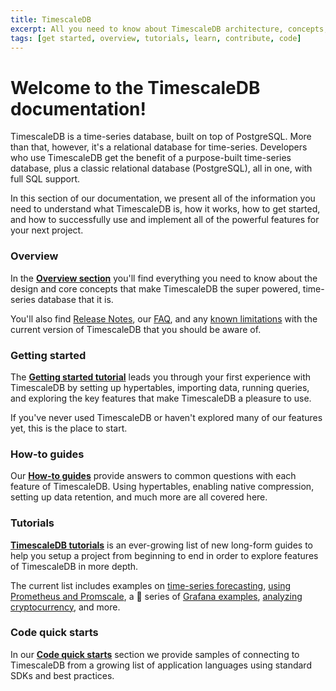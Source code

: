 ```yaml
---
title: TimescaleDB
excerpt: All you need to know about TimescaleDB architecture, concepts, setup, how-tos, tutorials, management, and contribution
tags: [get started, overview, tutorials, learn, contribute, code]
---
```


# Welcome to the TimescaleDB documentation!

TimescaleDB is a time-series database, built on top of PostgreSQL. More than that,
however, it's a relational database for time-series. Developers who use TimescaleDB
get the benefit of a purpose-built time-series database, plus a classic relational
database (PostgreSQL), all in one, with full SQL support.

In this section of our documentation, we present all of the information you need
to understand what TimescaleDB is, how it works, how to get started, and how
to successfully use and implement all of the powerful features for your next
project.

### Overview

In the **[Overview section][overview]** you'll find everything you need to know about the design
and core concepts that make TimescaleDB the super powered, time-series database
that it is.

You'll also find [Release Notes][release-notes], our [FAQ][faq], and any [known limitations][limitations] with the
current version of TimescaleDB that you should be aware of.

### Getting started

The **[Getting started tutorial][getting-started]** leads you through your first experience with
TimescaleDB by setting up hypertables, importing data, running queries, and
exploring the key features that make TimescaleDB a pleasure to use.

If you've never used TimescaleDB or haven't explored many of our features yet,
this is the place to start.

### How-to guides

Our **[How-to guides][how-to]** provide answers to common questions with each feature
of TimescaleDB. Using hypertables, enabling native compression, setting up data retention,
and much more are all covered here.

### Tutorials

**[TimescaleDB tutorials][tutorials]** is an ever-growing list of new long-form guides
to help you setup a project from beginning to end in order to explore features of
TimescaleDB in more depth.

The current list includes examples on [time-series forecasting][forecast], [using Prometheus
and Promscale][promscale], a 💯 series of [Grafana examples][grafana], [analyzing cryptocurrency][crypto],
and more.

### Code quick starts

In our **[Code quick starts][code]** section we provide samples of connecting to
TimescaleDB from a growing list of application languages using standard SDKs
and best practices.

[overview]: /timescaledb/:currentVersion:/overview/
[release-notes]: /timescaledb/:currentVersion:/overview/release-notes/
[faq]: /timescaledb/:currentVersion:/overview/faq/
[limitations]: /timescaledb/:currentVersion:/overview/limitations/
[getting-started]: /getting-started/:currentVersion:/
[how-to]: /timescaledb/:currentVersion:/how-to-guides/
[tutorials]: /timescaledb/:currentVersion:/tutorials/
[promscale]: /promscale/:currentVersion:/
[grafana]: /timescaledb/:currentVersion:/tutorials/grafana
[crypto]: /timescaledb/:currentVersion:/tutorials/analyze-cryptocurrency-data/
[forecast]: /timescaledb/:currentVersion:/tutorials/time-series-forecast/
[code]: /timescaledb/:currentVersion:/quick-start/
